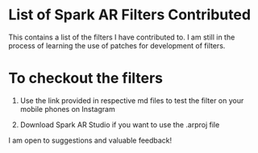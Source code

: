 # List of Spark AR Filters Contributed 

This contains a list of the filters I have contributed to. I am still in the process of learning the use of patches for development of filters. 

# To checkout the filters

1. Use the link provided in respective md files to test the filter on your mobile phones on Instagram 

2. Download Spark AR Studio if you want to use the .arproj file 


I am open to suggestions and valuable feedback!




